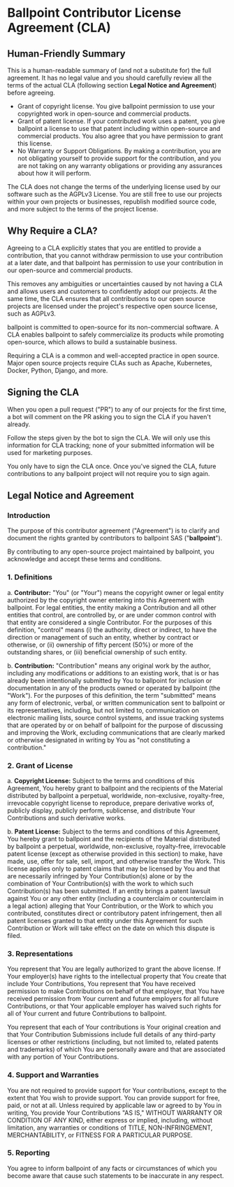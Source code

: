 # Ballpoint Contributor License Agreement (CLA)

## Human-Friendly Summary

This is a human-readable summary of (and not a substitute for) the full agreement. It has no legal value and you should carefully review all the terms of the actual CLA (following section **Legal Notice and Agreement**) before agreeing.

- Grant of copyright license. You give ballpoint permission to use your copyrighted work in open-source and commercial products.
- Grant of patent license. If your contributed work uses a patent, you give ballpoint a license to use that patent including within open-source and commercial products. You also agree that you have permission to grant this license.
- No Warranty or Support Obligations. By making a contribution, you are not obligating yourself to provide support for the contribution, and you are not taking on any warranty obligations or providing any assurances about how it will perform.

The CLA does not change the terms of the underlying license used by our software such as the AGPLv3 License. You are still free to use our projects within your own projects or businesses, republish modified source code, and more subject to the terms of the project license.

## Why Require a CLA?

Agreeing to a CLA explicitly states that you are entitled to provide a contribution, that you cannot withdraw permission to use your contribution at a later date, and that ballpoint has permission to use your contribution in our open-source and commercial products.

This removes any ambiguities or uncertainties caused by not having a CLA and allows users and customers to confidently adopt our projects. At the same time, the CLA ensures that all contributions to our open source projects are licensed under the project's respective open source license, such as AGPLv3.

ballpoint is committed to open-source for its non-commercial software. A CLA enables ballpoint to safely commercialize its products while promoting open-source, which allows to build a sustainable business.

Requiring a CLA is a common and well-accepted practice in open source. Major open source projects require CLAs such as Apache, Kubernetes, Docker, Python, Django, and more.

## Signing the CLA

When you open a pull request ("PR") to any of our projects for the first time, a bot will comment on the PR asking you to sign the CLA if you haven't already.

Follow the steps given by the bot to sign the CLA. We will only use this information for CLA tracking; none of your submitted information will be used for marketing purposes.

You only have to sign the CLA once. Once you've signed the CLA, future contributions to any ballpoint project will not require you to sign again.

## Legal Notice and Agreement

### Introduction

The purpose of this contributor agreement ("Agreement") is to clarify and document the rights granted by contributors to ballpoint SAS ("**ballpoint**").

By contributing to any open-source project maintained by ballpoint, you acknowledge and accept these terms and conditions.

### 1. Definitions

a. **Contributor:** "You" (or "Your") means the copyright owner or legal entity authorized by the copyright owner entering into this Agreement with ballpoint. For legal entities, the entity making a Contribution and all other entities that control, are controlled by, or are under common control with that entity are considered a single Contributor. For the purposes of this definition, "control" means (i) the authority, direct or indirect, to have the direction or management of such an entity, whether by contract or otherwise, or (ii) ownership of fifty percent (50%) or more of the outstanding shares, or (iii) beneficial ownership of such entity.

b. **Contribution:** "Contribution" means any original work by the author, including any modifications or additions to an existing work, that is or has already been intentionally submitted by You to ballpoint for inclusion or documentation in any of the products owned or operated by ballpoint (the "Work"). For the purposes of this definition, the term "submitted" means any form of electronic, verbal, or written communication sent to ballpoint or its representatives, including, but not limited to, communication on electronic mailing lists, source control systems, and issue tracking systems that are operated by or on behalf of ballpoint for the purpose of discussing and improving the Work, excluding communications that are clearly marked or otherwise designated in writing by You as "not constituting a contribution."

### 2. Grant of License

a. **Copyright License:** Subject to the terms and conditions of this Agreement, You hereby grant to ballpoint and the recipients of the Material distributed by ballpoint a perpetual, worldwide, non-exclusive, royalty-free, irrevocable copyright license to reproduce, prepare derivative works of, publicly display, publicly perform, sublicense, and distribute Your Contributions and such derivative works.

b. **Patent License:** Subject to the terms and conditions of this Agreement, You hereby grant to ballpoint and the recipients of the Material distributed by ballpoint a perpetual, worldwide, non-exclusive, royalty-free, irrevocable patent license (except as otherwise provided in this section) to make, have made, use, offer for sale, sell, import, and otherwise transfer the Work. This license applies only to patent claims that may be licensed by You and that are necessarily infringed by Your Contribution(s) alone or by the combination of Your Contribution(s) with the work to which such Contribution(s) has been submitted. If an entity brings a patent lawsuit against You or any other entity (including a counterclaim or counterclaim in a legal action) alleging that Your Contribution, or the Work to which you contributed, constitutes direct or contributory patent infringement, then all patent licenses granted to that entity under this Agreement for such Contribution or Work will take effect on the date on which this dispute is filed.

### 3. Representations

You represent that You are legally authorized to grant the above license. If Your employer(s) have rights to the intellectual property that You create that include Your Contributions, You represent that You have received permission to make Contributions on behalf of that employer, that You have received permission from Your current and future employers for all future Contributions, or that Your applicable employer has waived such rights for all of Your current and future Contributions to ballpoint.

You represent that each of Your contributions is Your original creation and that Your Contribution Submissions include full details of any third-party licenses or other restrictions (including, but not limited to, related patents and trademarks) of which You are personally aware and that are associated with any portion of Your Contributions.

### 4. Support and Warranties

You are not required to provide support for Your contributions, except to the extent that You wish to provide support. You can provide support for free, paid, or not at all. Unless required by applicable law or agreed to by You in writing, You provide Your Contributions "AS IS," WITHOUT WARRANTY OR CONDITION OF ANY KIND, either express or implied, including, without limitation, any warranties or conditions of TITLE, NON-INFRINGEMENT, MERCHANTABILITY, or FITNESS FOR A PARTICULAR PURPOSE.

### 5. Reporting

You agree to inform ballpoint of any facts or circumstances of which you become aware that cause such statements to be inaccurate in any respect.
